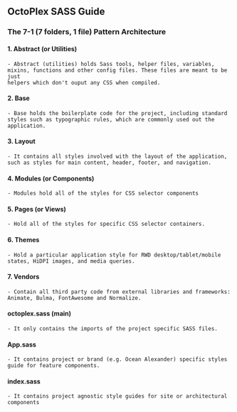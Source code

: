 ## OctoPlex SASS Guide
### The 7-1 (7 folders, 1 file) Pattern Architecture


#### 1. Abstract (or Utilities) 
	- Abstract (utilities) holds Sass tools, helper files, variables, mixins, functions and other config files. These files are meant to be just 
	helpers which don't ouput any CSS when compiled.
		
	
#### 2. Base
	- Base holds the boilerplate code for the project, including standard styles such as typographic rules, which are commonly used out the application.
	
	
#### 3. Layout
	- It contains all styles involved with the layout of the application, such as styles for main content, header, footer, and navigation.
	
	
#### 4. Modules (or Components)
	- Modules hold all of the styles for CSS selector components
	
	
#### 5. Pages (or Views)
	- Hold all of the styles for specific CSS selector containers.
	
	  
#### 6. Themes
	- Hold a particular application style for RWD desktop/tablet/mobile states, HiDPI images, and media queries.
	
	 
#### 7. Vendors
	- Contain all third party code from external libraries and frameworks: Animate, Bulma, FontAwesome and Normalize.
	
	
#### octoplex.sass (main) 
	- It only contains the imports of the project specific SASS files.

#### App.sass
	- It contains project or brand (e.g. Ocean Alexander) specific styles guide for feature components.

#### index.sass
	- It contains project agnostic style guides for site or architectural components
		 